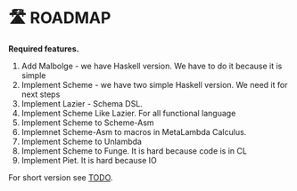 # 🛣️ ROADMAP

**Required features.**

1. Add Malbolge - we have Haskell version. We have to do it because it is simple
2. Implement Scheme - we have two simple Haskell version. We need it for next steps
3. Implement Lazier - Schema DSL. 
4. Implement Scheme Like Lazier. For all functional language
5. Implement Scheme to Scheme-Asm
6. Implemnet Scheme-Asm to macros in MetaLambda Calculus.
7. Implement Scheme to Unlambda
8. Implement Scheme to Funge. It is hard because code is in CL
9. Implement Piet. It is hard because IO 

For short version see [TODO](TODO.md).
